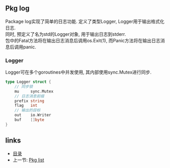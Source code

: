 Pkg log
----

Package log实现了简单的日志功能. 定义了类型Logger, Logger用于输出格式化日志.  
同时, 预定义了名为std的Logger对象, 用于输出日志到stderr.  
包中的Fatal方法将在输出日志消息后调用os.Exit(1), 而Panic方法将在输出日志消息后调用panic.

### Logger
Logger可在多个goroutines中并发使用, 其内部使用sync.Mutex进行同步.
```go
type Logger struct {
	// 同步锁
	mu     sync.Mutex
	// 日志消息前缀
	prefix string
	flag   int
	// 输出的目标
	out    io.Writer
	buf    []byte
}
```


links
-----
+ [目录](../golang)
+ 上一节: [Pkg list](Pkg-list.md)
